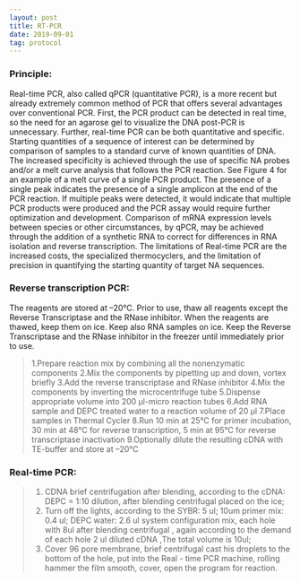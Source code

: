 ```yaml
---
layout: post
title: RT-PCR
date: 2019-09-01
tag: protocol
---
```


### Principle:
Real-time PCR, also called qPCR (quantitative PCR), is a more recent but already extremely common method of PCR that offers several advantages over conventional PCR. First, the PCR product can be detected in real time, so the need for an agarose gel to visualize the DNA post-PCR is unnecessary. Further, real-time PCR can be both quantitative and specific. Starting quantities of a sequence of interest can be determined by comparison of samples to a standard curve of known quantities of DNA. The increased specificity is achieved through the use of specific NA probes and/or a melt curve analysis that follows the PCR reaction. See Figure 4 for an example of a melt curve of a single PCR product. The presence of a single peak indicates the presence of a single amplicon at the end of the PCR reaction. If multiple peaks were detected, it would indicate that multiple PCR products were produced and the PCR assay would require further optimization and development. Comparison of mRNA expression levels between species or other circumstances, by qPCR, may be achieved through the addition of a synthetic RNA to correct for differences in RNA isolation and reverse transcription. The limitations of Real-time PCR are the increased costs, the specialized thermocyclers, and the limitation of precision in quantifying the starting quantity of target NA sequences.

### Reverse transcription PCR:
The reagents are stored at –20℃. Prior to use, thaw all reagents except the Reverse Transcriptase and the RNase inhibitor. When the reagents are thawed, keep them on ice. Keep also RNA samples on ice. Keep the Reverse Transcriptase and the RNase inhibitor in the freezer until immediately prior to use.
> 1.Prepare reaction mix by combining all the nonenzymatic components
> 2.Mix the components by pipetting up and down, vortex briefly
> 3.Add the reverse transcriptase and RNase inhibitor
> 4.Mix the components by inverting the microcentrifuge tube
> 5.Dispense appropriate volume into 200 μl-micro reaction tubes
> 6.Add RNA sample and DEPC treated water to a reaction volume of 20 μl
> 7.Place samples in Thermal Cycler
> 8.Run 10 min at 25℃ for primer incubation, 30 min at 48°C for reverse transcription, 5 min at 95℃ for reverse transcriptase inactivation
> 9.Optionally dilute the resulting cDNA with TE-buffer and store at –20℃

### Real-time PCR:
> 1.  CDNA brief centrifugation after blending, according to the cDNA: DEPC = 1:10 dilution, after blending centrifugal placed on the ice;
> 2.  Turn off the lights, according to the SYBR: 5 ul; 10um primer mix: 0.4 ul; DEPC water: 2.6 ul system configuration mix, each hole with 8ul after blending centrifugal , again according to the demand of each hole 2 ul diluted cDNA ,The total volume is 10ul;
> 3.  Cover 96 pore membrane, brief centrifugal cast his droplets to the bottom of the hole, put into the Real - time PCR machine, rolling hammer the film smooth, cover, open the program for reaction.
